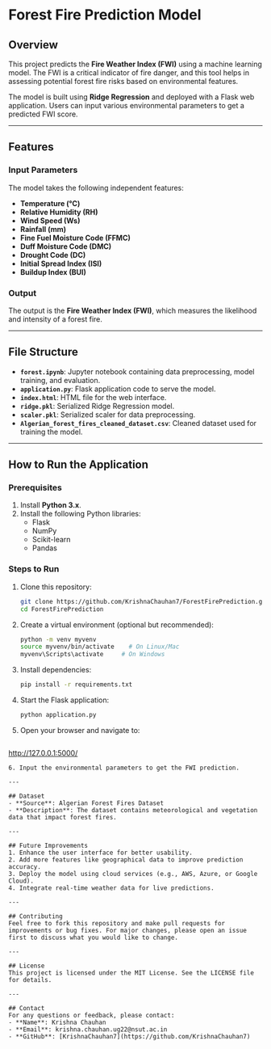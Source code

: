 # Forest Fire Prediction Model

## Overview
This project predicts the **Fire Weather Index (FWI)** using a machine learning model. The FWI is a critical indicator of fire danger, and this tool helps in assessing potential forest fire risks based on environmental features.

The model is built using **Ridge Regression** and deployed with a Flask web application. Users can input various environmental parameters to get a predicted FWI score.

---

## Features
### Input Parameters
The model takes the following independent features:
- **Temperature (°C)**
- **Relative Humidity (RH)**
- **Wind Speed (Ws)**
- **Rainfall (mm)**
- **Fine Fuel Moisture Code (FFMC)**
- **Duff Moisture Code (DMC)**
- **Drought Code (DC)**
- **Initial Spread Index (ISI)**
- **Buildup Index (BUI)**

### Output
The output is the **Fire Weather Index (FWI)**, which measures the likelihood and intensity of a forest fire.

---

## File Structure
- **`forest.ipynb`**: Jupyter notebook containing data preprocessing, model training, and evaluation.
- **`application.py`**: Flask application code to serve the model.
- **`index.html`**: HTML file for the web interface.
- **`ridge.pkl`**: Serialized Ridge Regression model.
- **`scaler.pkl`**: Serialized scaler for data preprocessing.
- **`Algerian_forest_fires_cleaned_dataset.csv`**: Cleaned dataset used for training the model.

---

## How to Run the Application

### Prerequisites
1. Install **Python 3.x**.
2. Install the following Python libraries:
   - Flask
   - NumPy
   - Scikit-learn
   - Pandas

### Steps to Run
1. Clone this repository:
   ```bash
   git clone https://github.com/KrishnaChauhan7/ForestFirePrediction.git
   cd ForestFirePrediction
   ```
2. Create a virtual environment (optional but recommended):
   ```bash
   python -m venv myvenv
   source myvenv/bin/activate    # On Linux/Mac
   myvenv\Scripts\activate     # On Windows
   ```
3. Install dependencies:
   ```bash
   pip install -r requirements.txt
   ```
4. Start the Flask application:
   ```bash
   python application.py
   ```
5. Open your browser and navigate to:
   ```
http://127.0.0.1:5000/
   ```
6. Input the environmental parameters to get the FWI prediction.

---

## Dataset
- **Source**: Algerian Forest Fires Dataset
- **Description**: The dataset contains meteorological and vegetation data that impact forest fires.

---

## Future Improvements
1. Enhance the user interface for better usability.
2. Add more features like geographical data to improve prediction accuracy.
3. Deploy the model using cloud services (e.g., AWS, Azure, or Google Cloud).
4. Integrate real-time weather data for live predictions.

---

## Contributing
Feel free to fork this repository and make pull requests for improvements or bug fixes. For major changes, please open an issue first to discuss what you would like to change.

---

## License
This project is licensed under the MIT License. See the LICENSE file for details.

---

## Contact
For any questions or feedback, please contact:
- **Name**: Krishna Chauhan
- **Email**: krishna.chauhan.ug22@nsut.ac.in
- **GitHub**: [KrishnaChauhan7](https://github.com/KrishnaChauhan7)


